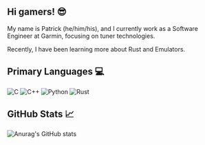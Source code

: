 ## Hi gamers! 😎

My name is Patrick (he/him/his), and I currently work as a Software Engineer at Garmin, focusing on tuner technologies. 

Recently, I have been learning more about Rust and Emulators.

## Primary Languages 💻
![C](https://img.shields.io/badge/c-%2300599C.svg?style=for-the-badge&logo=c&logoColor=white)
![C++](https://img.shields.io/badge/c++-%2300599C.svg?style=for-the-badge&logo=c%2B%2B&logoColor=white)
![Python](https://img.shields.io/badge/python-3670A0?style=for-the-badge&logo=python&logoColor=ffdd54)
![Rust](https://img.shields.io/badge/rust-%23000000.svg?style=for-the-badge&logo=rust&logoColor=white)

## GitHub Stats 📈
![Anurag's GitHub stats](https://github-readme-stats.vercel.app/api?username=patrickanguyen&count_private=true&hide_rank=true)
